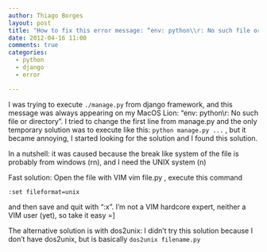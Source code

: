```yaml
---
author: Thiago Borges
layout: post
title: "How to fix this error message: “env: python\\r: No such file or directory”"
date: 2012-04-16 11:00
comments: true
categories:
  - python
  - django
  - error

---
```



I was trying to execute `./manage.py` from django framework, and this message was always appearing on my MacOS Lion: “env: python\r: No such file or directory”. I tried to change the first line from manage.py and the only temporary solution was to execute like this: `python manage.py ...` , but it became annoying, I started looking for the solution and I found this solution.

<!--more-->

In a nutshell: it was caused because the break like system of the file is probably from windows (rn), and I need the UNIX system (n)

Fast solution: Open the file with VIM vim file.py , execute this command

`:set fileformat=unix`

and then save and quit with “:x”. I’m not a VIM hardcore expert, neither a VIM user (yet), so take it easy =]

The alternative solution is with dos2unix: I didn’t try this solution because I don’t have dos2unix, but is basically  `dos2unix filename.py`

